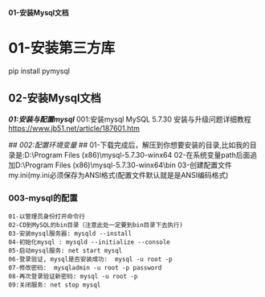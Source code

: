 **01-安装Mysql文档**

# 01-安装第三方库 #

pip install pymysql

## **02-安装Mysql文档** ##

*****01:安装与配置mysql*****
    001:安装mysql
    MySQL 5.7.30 安装与升级问题详细教程
    https://www.jb51.net/article/187601.htm

*## 002:配置环境变量 ##*
    01-下载完成后，解压到你想要安装的目录,比如我的目录是:D:\Program Files (x86)\mysql-5.7.30-winx64
    02-在系统变量path后面追加D:\Program Files (x86)\mysql-5.7.30-winx64\bin
    03-创建配置文件my.ini(my.ini必须保存为ANSI格式(配置文件默认就是是ANSI编码格式)

### 003-mysql的配置 ###
    01-以管理员身份打开命令行
    02-CD到MySQL的bin目录（注意此处一定要到bin目录下去执行)
    03-安装mysql服务器: mysqld --install
    04-初始化mysql : mysqld --initialize --console
    05-启动mysql服务: net start mysql
    06-登录验证, mysql是否安装成功:  mysql -u root -p 
    07-修改密码:  mysqladmin -u root -p password
    08-再次登录验证新密码: mysql -u root -p
    09:关闭服务: net stop mysql























